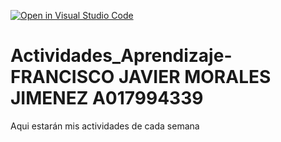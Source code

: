 [![Open in Visual Studio Code](https://classroom.github.com/assets/open-in-vscode-c66648af7eb3fe8bc4f294546bfd86ef473780cde1dea487d3c4ff354943c9ae.svg)](https://classroom.github.com/online_ide?assignment_repo_id=8462985&assignment_repo_type=AssignmentRepo)
# Actividades_Aprendizaje- FRANCISCO JAVIER MORALES JIMENEZ A017994339
Aqui estarán mis actividades de cada semana
